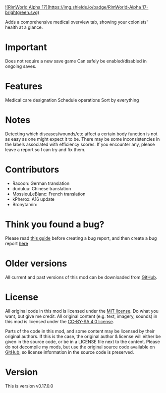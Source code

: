 [![RimWorld Alpha 17](https://img.shields.io/badge/RimWorld-Alpha 17-brightgreen.svg)](http://rimworldgame.com/)

Adds a comprehensive medical overview tab, showing your colonists' health at a glance. 

# Important
Does not require a new save game 
Can safely be enabled/disabled in ongoing saves. 

# Features
Medical care designation 
Schedule operations 
Sort by everything 

# Notes
Detecting which diseases/wounds/etc affect a certain body function is not as easy as one might expect it to be. There may be some inconsistencies in the labels associated with efficiency scores. If you encounter any, please leave a report so I can try and fix them. 

# Contributors
 - Racoon:	German translation
 - duduluu:	Chinese translation
 - MossieuLeBlanc:	French translation
 - kPherox:	A16 update
 - Bronytamin:	

# Think you found a bug? 
Please read [this guide](http://steamcommunity.com/sharedfiles/filedetails/?id=725234314) before creating a bug report,
 and then create a bug report [here](https://github.com/FluffierThanThou/RW_MedicalInfo/issues)

# Older versions
All current and past versions of this mod can be downloaded from [GitHub](https://github.com/FluffierThanThou/RW_MedicalInfo/releases).

# License
All original code in this mod is licensed under the [MIT license](https://opensource.org/licenses/MIT). Do what you want, but give me credit. 
All original content (e.g. text, imagery, sounds) in this mod is licensed under the [CC-BY-SA 4.0 license](http://creativecommons.org/licenses/by-sa/4.0/).

Parts of the code in this mod, and some content may be licensed by their original authors. If this is the case, the original author & license will either be given in the source code, or be in a LICENSE file next to the content. Please do not decompile my mods, but use the original source code available on [GitHub](https://github.com/FluffierThanThou/RW_MedicalInfo/), so license information in the source code is preserved.

# Version
This is version v0.17.0.0
